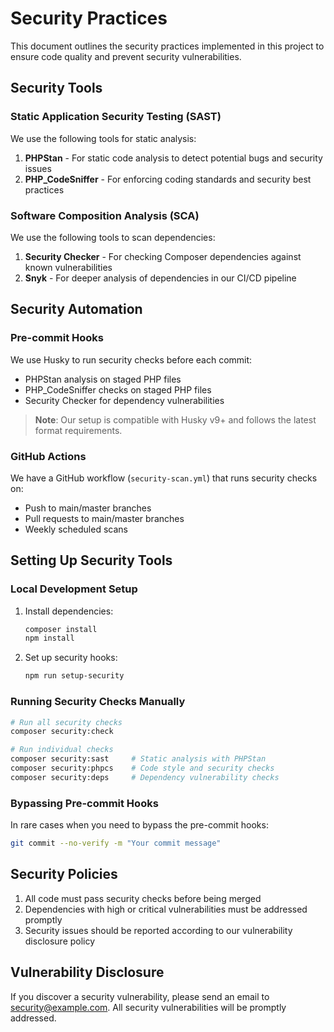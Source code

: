 # Security Practices

This document outlines the security practices implemented in this project to ensure code quality and prevent security vulnerabilities.

## Security Tools

### Static Application Security Testing (SAST)

We use the following tools for static analysis:

1. **PHPStan** - For static code analysis to detect potential bugs and security issues
2. **PHP_CodeSniffer** - For enforcing coding standards and security best practices

### Software Composition Analysis (SCA)

We use the following tools to scan dependencies:

1. **Security Checker** - For checking Composer dependencies against known vulnerabilities
2. **Snyk** - For deeper analysis of dependencies in our CI/CD pipeline

## Security Automation

### Pre-commit Hooks

We use Husky to run security checks before each commit:

- PHPStan analysis on staged PHP files
- PHP_CodeSniffer checks on staged PHP files
- Security Checker for dependency vulnerabilities

> **Note**: Our setup is compatible with Husky v9+ and follows the latest format requirements.

### GitHub Actions

We have a GitHub workflow (`security-scan.yml`) that runs security checks on:
- Push to main/master branches
- Pull requests to main/master branches
- Weekly scheduled scans

## Setting Up Security Tools

### Local Development Setup

1. Install dependencies:
   ```bash
   composer install
   npm install
   ```

2. Set up security hooks:
   ```bash
   npm run setup-security
   ```

### Running Security Checks Manually

```bash
# Run all security checks
composer security:check

# Run individual checks
composer security:sast     # Static analysis with PHPStan
composer security:phpcs    # Code style and security checks
composer security:deps     # Dependency vulnerability checks
```

### Bypassing Pre-commit Hooks

In rare cases when you need to bypass the pre-commit hooks:

```bash
git commit --no-verify -m "Your commit message"
```

## Security Policies

1. All code must pass security checks before being merged
2. Dependencies with high or critical vulnerabilities must be addressed promptly
3. Security issues should be reported according to our vulnerability disclosure policy

## Vulnerability Disclosure

If you discover a security vulnerability, please send an email to [security@example.com](mailto:security@example.com). All security vulnerabilities will be promptly addressed. 
